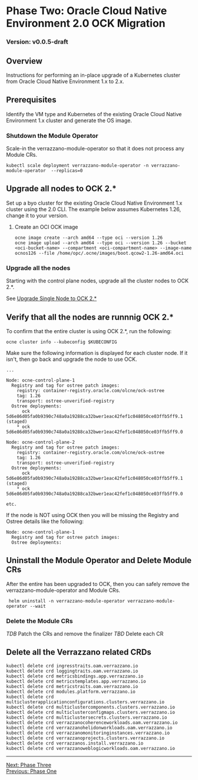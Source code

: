 # Phase Two: Oracle Cloud Native Environment 2.0 OCK Migration

### Version: v0.0.5-draft

## Overview
Instructions for performing an in-place upgrade of a Kubernetes cluster from Oracle Cloud Native Environment 1.x to 2.x.

## Prerequisites
Identify the VM type and Kubernetes of the existing Oracle Cloud Native Environment 1.x cluster and generate the OS image.

### Shutdown the Module Operator
Scale-in the verrazzano-module-operator so that it does not process any Module CRs.
```text
kubectl scale deployment verrazzano-module-operator -n verrazzano-module-operator  --replicas=0
```

## Upgrade all nodes to OCK 2.*

Set up a byo cluster for the existing Oracle Cloud Native Environment 1.x cluster using the 2.0 CLI. 
The example below assumes Kubernetes 1.26, change it to your version.

1. Create an OCI OCK image
    ```
    ocne image create --arch amd64 --type oci --version 1.26
    ocne image upload --arch amd64 --type oci --version 1.26 --bucket <oci-bucket-name> --compartment <oci-compartment-name> --image-name ocnos126 --file /home/opc/.ocne/images/boot.qcow2-1.26-amd64.oci
    ```
### Upgrade all the nodes
Starting with the control plane nodes, upgrade all the cluster nodes to OCK 2.*.

See [Upgrade Single Node to OCK 2.*](../phase2/ock-upgrade.md)

## Verify that all the nodes are runnnig OCK 2.*

To confirm that the entire cluster is using OCK 2.*, run the following:
```text
ocne cluster info --kubeconfig $KUBECONFIG 
```

Make sure the following information is displayed for each cluster node.  If it isn't, then
go back and upgrade the node to use OCK.  
```text
...

Node: ocne-control-plane-1
  Registry and tag for ostree patch images:
    registry: container-registry.oracle.com/olcne/ock-ostree
    tag: 1.26
    transport: ostree-unverified-registry
  Ostree deployments:
      ock 5d6e86d05fa0b9390c748a0a19288ca32bwer1eac42fef1c048050ce03ffb5ff9.1 (staged)
    * ock 5d6e86d05fa0b9390c748a0a19288ca32bwer1eac42fef1c048050ce03ffb5ff9.0
    
Node: ocne-control-plane-2
  Registry and tag for ostree patch images:
    registry: container-registry.oracle.com/olcne/ock-ostree
    tag: 1.26
    transport: ostree-unverified-registry
  Ostree deployments:
      ock 5d6e86d05fa0b9390c748a0a19288ca32bwer1eac42fef1c048050ce03ffb5ff9.1 (staged)
    * ock 5d6e86d05fa0b9390c748a0a19288ca32bwer1eac42fef1c048050ce03ffb5ff9.0
    
etc.      
```

If the node is NOT using OCK then you will be missing the Registry and Ostree details like the following:
```text
Node: ocne-control-plane-1
  Registry and tag for ostree patch images:
  Ostree deployments:
```

## Uninstall the Module Operator and Delete Module CRs
After the entire has been upgraded to OCK, then you can safely remove the verrazzano-module-operator and Module CRs.

```text
 helm uninstall -n verrazzano-module-operator verrazzano-module-operator --wait
```

### Delete the Module CRs
*TDB* Patch the CRs and remove the finalizer
*TBD* Delete each CR

## Delete all the Verrazzano related CRDs
```text
kubectl delete crd ingresstraits.oam.verrazzano.io
kubectl delete crd loggingtraits.oam.verrazzano.io
kubectl delete crd metricsbindings.app.verrazzano.io
kubectl delete crd metricstemplates.app.verrazzano.io
kubectl delete crd metricstraits.oam.verrazzano.io
kubectl delete crd modules.platform.verrazzano.io  
kubectl delete crd multiclusterapplicationconfigurations.clusters.verrazzano.io
kubectl delete crd multiclustercomponents.clusters.verrazzano.io
kubectl delete crd multiclusterconfigmaps.clusters.verrazzano.io
kubectl delete crd multiclustersecrets.clusters.verrazzano.io 
kubectl delete crd verrazzanocoherenceworkloads.oam.verrazzano.io
kubectl delete crd verrazzanohelidonworkloads.oam.verrazzano.io
kubectl delete crd verrazzanomonitoringinstances.verrazzano.io
kubectl delete crd verrazzanoprojects.clusters.verrazzano.io
kubectl delete crd verrazzanos.install.verrazzano.io
kubectl delete crd verrazzanoweblogicworkloads.oam.verrazzano.io
```

---
[Next: Phase Three](../phase3/phase3.md)  
[Previous: Phase One](../phase1/phase1.md)